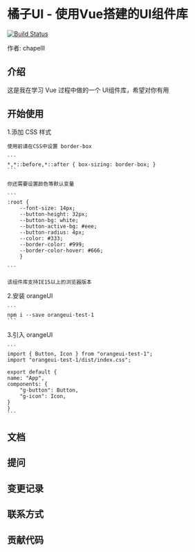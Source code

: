 # 橘子UI - 使用Vue搭建的UI组件库

[![Build Status](https://www.travis-ci.org/chapelll/orangeUI.svg?branch=master)](https://www.travis-ci.org/chapelll/orangeUI)

作者: chapelll

## 介绍

这是我在学习 Vue 过程中做的一个 UI组件库，希望对你有用

## 开始使用

1.添加 CSS 样式

    使用前请在CSS中设置 border-box

    ```
    *,*::before,*::after { box-sizing: border-box; }
    ```

    你还需要设置颜色等默认变量

    ```
    :root {
        --font-size: 14px;
        --button-height: 32px;
        --button-bg: white;
        --button-active-bg: #eee;
        --button-radius: 4px;
        --color: #333;
        --border-color: #999;
        --border-color-hover: #666;
        }

    ```

    该组件库支持IE15以上的浏览器版本

2.安装 orangeUI

    ```
    npm i --save orangeui-test-1
    ```

3.引入 orangeUI

    ```
    import { Button, Icon } from "orangeui-test-1";
    import "orangeui-test-1/dist/index.css";

    export default {
    name: "App",
    components: {
        "g-button": Button,
        "g-icon": Icon,
    }
    }
    ```

## 文档

## 提问

## 变更记录

## 联系方式

## 贡献代码

